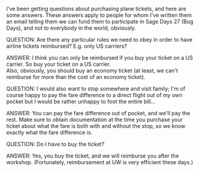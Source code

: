 I've been getting questions about purchasing plane tickets, and here are some answers.  These answers apply to people for whom I've written them an email telling them we can fund them to participate in Sage Days 27 (Bug Days), and not to everybody in the world, obviously. 

QUESTION:  Are there any particular rules we need to obey in order to have airline tickets reimbursed? E.g. only US carriers?

ANSWER: I think you can only be reimbursed if you buy your ticket on a US carrier.      So buy your ticket on a US carrier.  
Also, obviously, you should buy an economy ticket (at least, we can't reimburse for more than the cost of an economy ticket). 

QUESTION:  I would also want to stop somewhere and visit family; I'm of course happy to pay the fare difference to a direct flight out of my own pocket but I would be rather unhappy to foot the entire bill...

ANSWER: You can pay the fare difference out of pocket, and we'll pay the rest.  Make sure to obtain documentation at the time you purchase your ticket about what the fare is both with and without the stop, so we know exactly what the fare difference is. 

QUESTION: Do I have to buy the ticket? 

ANSWER: Yes, you buy the ticket, and we will reimburse you after the workshop.  (Fortunately, reimbursement at UW is very efficient these days.)  

